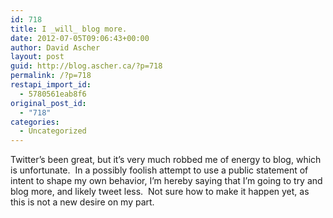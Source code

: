 ```yaml
---
id: 718
title: I _will_ blog more.
date: 2012-07-05T09:06:43+00:00
author: David Ascher
layout: post
guid: http://blog.ascher.ca/?p=718
permalink: /?p=718
restapi_import_id:
  - 5780561eab8f6
original_post_id:
  - "718"
categories:
  - Uncategorized
---
```

Twitter&#8217;s been great, but it&#8217;s very much robbed me of energy to blog, which is unfortunate.  In a possibly foolish attempt to use a public statement of intent to shape my own behavior, I&#8217;m hereby saying that I&#8217;m going to try and blog more, and likely tweet less.  Not sure how to make it happen yet, as this is not a new desire on my part.
